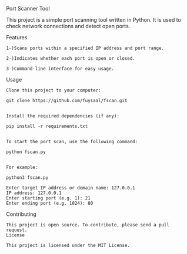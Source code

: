 Port Scanner Tool

This project is a simple port scanning tool written in Python. It is used to check network connections and detect open ports.


Features

    1-)Scans ports within a specified IP address and port range.

    2-)Indicates whether each port is open or closed.

    3-)Command-line interface for easy usage.
    

Usage

    Clone this project to your computer:

    git clone https://github.com/fuysaal/fscan.git


    Install the required dependencies (if any):

    pip install -r requirements.txt
    
    
    To start the port scan, use the following command:
    
    python fscan.py
    
    
    For example:
    
    python3 fscan.py
    
    Enter target IP address or domain name: 127.0.0.1
    IP address: 127.0.0.1
    Enter starting port (e.g. 1): 21
    Enter ending port (e.g. 1024): 80
    
    
Contributing
    
    This project is open source. To contribute, please send a pull request.
    License
    
    This project is licensed under the MIT License.
